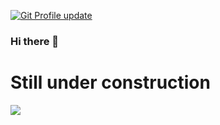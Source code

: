 [![Git Profile update](https://github.com/cgpathos/cgpathos/actions/workflows/main.yml/badge.svg?branch=main&event=schedule)](https://github.com/cgpathos/cgpathos/actions/workflows/main.yml)

### Hi there 👋


# Still under construction 

<img align = "left" src="https://github-readme-stats.vercel.app/api/top-langs/?username=cgpathos&count_private=true&exclude_repo=cgpathos.github.io&layout=compact"/>


<!--
**cgpathos/cgpathos** is a ✨ _special_ ✨ repository because its `README.md` (this file) appears on your GitHub profile.

// 이거 잠시 숨김
![github-metrics](github-metrics.svg)


Here are some ideas to get you started:

- 🔭 I’m currently working on ...
- 🌱 I’m currently learning ...
- 👯 I’m looking to collaborate on ...
- 🤔 I’m looking for help with ...
- 💬 Ask me about ...
- 📫 How to reach me: ...
- 😄 Pronouns: ...
- ⚡ Fun fact: ...
-->
